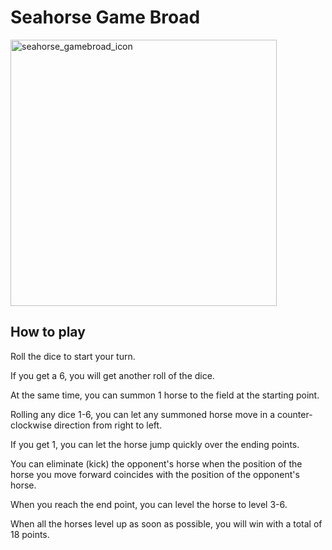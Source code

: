 # Seahorse Game Broad
<img width="426" alt="seahorse_gamebroad_icon" src="https://github.com/MGFGame/seahorse_gameboard_starter_pack/assets/57259604/d098a6d5-a026-4df4-8c23-11d264f15657">

## How to play
Roll the dice to start your turn.

If you get a 6, you will get another roll of the dice.

At the same time, you can summon 1 horse to the field at the starting point.

Rolling any dice 1-6, you can let any summoned horse move in a counter-clockwise direction from right to left.

If you get 1, you can let the horse jump quickly over the ending points.

You can eliminate (kick) the opponent's horse when the position of the horse you move forward coincides with the position of the opponent's horse.

When you reach the end point, you can level the horse to level 3-6.

When all the horses level up as soon as possible, you will win with a total of 18 points.
